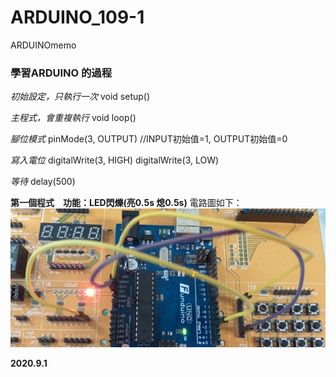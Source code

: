 # ARDUINO_109-1 
ARDUINOmemo </p>
<h3> 學習ARDUINO 的過程 </h3>

*初始設定，只執行一次* 
void setup() </p>

*主程式，會重複執行*
void loop() 

*腳位模式*
pinMode(3, OUTPUT)      //INPUT初始值=1, OUTPUT初始值=0

*寫入電位* 
digitalWrite(3, HIGH) 
digitalWrite(3, LOW)

*等待* 
delay(500) 

__第一個程式　功能：LED閃爍(亮0.5s 熄0.5s)__ 
電路圖如下：
![image](https://github.com/8-kami/ARDUINO_109-1/blob/master/USER_SCOPED_TEMP_DATA_orca-image--1870013025.jpeg)


__2020.9.1__ 

